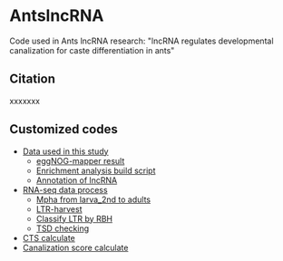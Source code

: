 # AntslncRNA
Code used in Ants lncRNA research: "lncRNA regulates developmental canalization for caste differentiation in ants"

## Citation

xxxxxxx


## Customized codes
- [Data used in this study](data/build/)
	- [eggNOG-mapper result](data/build/Mpha.emapper.annotations.tsv)
	- [Enrichment analysis build script](data/build/build_locoal_org.Mpha.eg.db.R)
	- [Annotation of lncRNA](data/genome/)
- [RNA-seq data process](script/raw_data_process/)
	- [Mpha from larva_2nd to adults](script/raw_data_process/mpha.dev.RNAseq/)
	- [LTR-harvest](script/ltrharvest.sh)
	- [Classify LTR by RBH](script/mark.ltr.sh)
	- [TSD checking](script/TSD_checking/)
- [CTS calculate](script/CTS/JH.CTS.R)
- [Canalization score calculate](script/canalization_score/)

